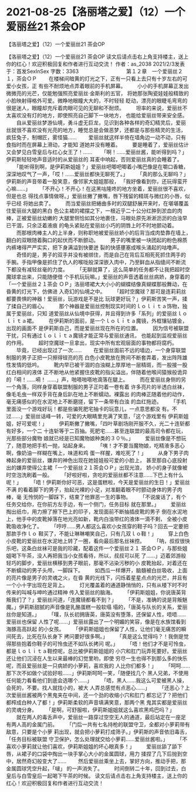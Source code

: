 # 2021-08-25【洛丽塔之爱】（12）一个爱丽丝21 茶会OP



【洛丽塔之爱】（12）一个爱丽丝21 茶会OP



【洛丽塔之爱】（12）一个爱丽丝21 茶会OP
 读文后请点击右上角支持楼主，送上你的红心！欢迎积极回复和作者进行互动交流！ 作者：as_2038 2021/2/3发表于：首发SexInSex 字数：3363
 　　　　　　　　　第１２章　一个爱丽丝２１，茶会ＯＰ
 　　在楼梯间暗黄的灯光之下，正有一只看上去只有十岁左右的可爱小女孩，正 有些不耐烦地点弄着眼前的手机屏幕。
 　　小小的手机屏幕正发出微微亮的光芒，仅能勉强照亮爱丽丝·金斯利的五官， 将她那张陶瓷娃娃般精致的小脸映射得格外可爱。微睁地眼瞳大大的，不时轻轻 眨动，漂亮的眼睫毛弯弯的很是迷人，眼瞳却充斥着肉眼可见的无聊和不耐烦。
 　　坦率的来说，爱丽丝不太喜欢没有灯的地方，即使照亮自己脚下一块地方， 也能给爱丽丝带来安全感。
 　　自从爱丽丝梦游仙境，勇斗虚无巨龙，见识到各种各样的奇幻精灵后，爱丽 丝就很不喜欢没有光亮的地方，睡觉总是会做恶梦，还都是与那些精灵的生活， 疯狂兔子，制帽匠，雾怪猫……
 　　爱丽丝就这样半倚在墙角边一动不动，只有食指时而在屏幕上滑动，才能知 道她并没有睡着。
 　　要是睡着了，爱丽丝估计又会梦见白雪皇后与红心女王了！……
 　　「啊！……爱丽丝酱，能听得到吗？」伊莉斯轻轻地声音适时的从爱丽丝的 耳麦中响起，否则爱丽丝真的会睡着了。
 　　「能听得到啊，是伊莉斯姐姐？」爱丽丝吧唧吧唧着小嘴巴像是在嚼口香糖， 深深地叹气了一声，「哎！……爱丽丝都快无聊死了。」
 　　「真的那么无聊吗？」伊莉斯的声音带着一股笑意，像邻家大姐姐那般， 「我好像看到你，还玩得蛮开心嘛……」
 　　「不开心！不开心！在这黑咕隆咚的地方坐着，爱丽丝很不喜欢，但是也总 得找点事情做呀。」爱丽丝撇了撇嘴，唇下残留的精斑与微红的小唇，似乎已经 将她出卖了。
 　　而当爱丽丝把蜷曲多时的双腿舒展开来时，在堪堪覆盖住爱丽丝大腿的黑白 色公主裙的裙摆之下，一根近乎二十公分红肿到淤血的肉棒，正被爱丽丝幼嫩的 大腿里侧恰如其分地裹住，马眼处原先淅淅沥沥的白浊早已干涸，只余泛着液痕 的龟头紧贴在爱丽丝小巧的阴唇上时不时地颤动着。
 　　而那根肉棒主人的上半身，则称职地被爱丽丝娇小的后背当成肉垫靠在墙上， 翻白的双眼随着胸口的起伏而不断颤动。
 　　男子的嘴里被一块团起的粉色棉质内裤堵得严严实实，把下身满溢到快要迸 裂的快感壅塞成喉头涌起的咕噜声。
 　　奇怪的是，男子的双手并没有被绑住，而是自己在背后互相死死抓住两手的 手腕。手指甲像是抓住了仇人的喉咙般深深嵌入肉中，乃至鲜血从指缝间不断流 下都没有减轻丝毫的力度。
 　　「无聊就算了，这么简单的任务都不让我把超时空魔球拿出来，只能随便借 个手机玩玩嘛。」爱丽丝的声音透着丝丝病娇，身穿着的「一个爱丽丝２１茶会 ＯＰ」洛丽塔裙大大小小的蝴蝶结像真蝴蝶那般舞动，在昏黄的灯光下，仿佛进 入奇幻的仙境之中。
 　　「超时空魔球？那可是连莉莉丝都要畏惧的神器！爱丽丝，玩游戏是不是比 玩球更好玩？」伊莉斯苦笑一声，揉了揉自己的眉心。
 　　那个神器是爱丽丝控制现实时间的ｌｏｌｉｔａ饰物，独属于爱丽丝，只知 道爱丽丝从仙境中获得，并且得到许多「系列」的爱丽丝ｌｏｌｉｔａ裙。
 　　在伊莉斯的面前，是一个ｌｏｌｉｔａ魔镜，外框镶钻镀金，出现的画面不 是伊莉斯自己，而是爱丽丝现在所在的位置。
 　　因为信号被联盟干扰，只有通过ｌｏｌｉｔａ魔镜才能正常与爱丽丝通讯， 也能起到监视爱丽丝的作用。
 　　超时空魔球一旦拿出，现实中所有宏观层面的事物都将腐朽。
 　　毕竟，已经出现过了一次……
 　　在爱丽丝面前不远的墙边，一个身穿联盟制服的男子正把一只擦得锃亮的亮 白色小皮靴放在胯间不断套弄着，发出阵阵雄性发情的低吟。
 　　靴内早已被干涸的白浊糊上厚厚地一层精斑，而一股接一股红白相间的液体 正不断地从他紧握住皮靴的指尖溢出，伴随着他喉间猿猴般诡异的「嗬！……嗬！ ……」声，啪嗒啪嗒地滴落在腿上。
 　　而在爱丽丝身侧的另一个角落，同样身穿着联盟制服的男子正叼着一卷有着 许多亮片的半透白丝袜，像毛毛虫一样双手背在身后趴在地上不断蠕动。裸露出 的肉棒正随着他的动作，毫无痛感似的在水泥地上不断磨搓，留下一条带有白浊 的血红拖迹。
 　　「手机里面没一个游戏好玩！都是些骗死肥宅抽卡的玩意儿，一点意思都没 有。不过……」爱丽丝话峰一转，可爱的大眼睛里充满了笑意，「这个游戏里有 伊莉斯姐姐，好可爱呢！」
 　　伊莉斯撇了撇嘴，「四叶草剧场刚开服不久，光二十连斩都有好多，一个二 十连斩等于二百抽。死肥宅……甚至连联盟的最高司令都在玩，光那些部分魔物 娘就已经是已知魔物娘种类的３０％。」
 　　爱丽丝像是不想玩了，随意地把手机一抛，站起身来。
 　　「咦！才不要当魔物娘，吃精液多恶心啊，像奶油一样糊在嘴上，味道和鸡 蛋一样腥，难吃死了！」
 　　从身下男子肉棒起身的爱丽丝，嫌弃的神色出现在她娃娃般可爱的小脸上， 甚至那自心底投射出的嫌弃使得公主裙「一个爱丽丝２１茶会ＯＰ」出现光浪， 娇小的身子就像被时空泡洗刷着一般。
 　　「好啦好啦，贪吃的爱丽丝都不注意……下巴上有什么呢！」
 　　「唔！伊莉斯你好可恶，这是蛋糕啦，今天是爱丽丝的生日！」爱丽丝不满 的看着脚下的男子，抬起光裸的小足，对准翻着眼不时颤动身体的男子肉棒，毫 无怜悯的一脚踩下，结束了他罪恶一生的事物。
 　　「不说废话了，有个任务交给你，在你前方左手边，有一个侧门，任务目标 就在那里。」
 　　爱丽丝掏出纸巾，用力擦了擦下巴上的印子，发现面前不断抽插皮靴的男子 倒在水泥地上，他手中的皮靴掉落在地光亮如新，靴内白浊带红的液体一滴不剩， 全被小皮靴吸收净化了。
 　　「哼哼……男人都这么喜欢小女孩穿的鞋子吗？回去一定要把那款手作ｌｏ 鞋买了，不能让琳琳嘲笑自己，只有几双ｌｏ鞋！」
 　　穿上白色小皮靴的爱丽丝在水泥地上转了一圈，看向最后那名丝袜控。
 　　「呐，叔叔很快乐吧，这条白丝袜可是我的珍藏，配着这件一个爱丽丝２１ 茶会ＯＰ，与那些姐姐喝下午茶，没人再把我当小女孩看待，所以，叔叔可以死 了……」迈着郊游般轻巧的脚步，爱丽丝横移到男子眼前，那毫不沾染污秽的小 皮靴抬起，对着还在不断蠕动的男子头颅，一脚踩下。
 　　如西瓜一样爆开，脑髓被白丝吸收，上面的亮片像是男子的灵魂之火，在昏 黄的光线下，闪烁着星星点点的光芒，并且有一个小十字出现在足背上。
 　　灯光覆盖着的通道静悄悄的，只有从楼下时不时传来的叫喊与呻吟通过精神 传入爱丽丝的脑海。
 　　「伊莉斯姐姐，你说唐英背叛我们了？」爱丽丝问道，「连魔镜都看不到？」
 　　「不是，准确的说是背叛魅魔。」伊莉斯甜腻的声音像是乳酪蛋糕一般软塌 塌的，「唐英与队长的关系，爱丽丝你是知道。」
 　　「噗，队长初拥唐英，唐英没有堕落，还保留人性，唔唔……爱丽丝也保留 人性了呢……」爱丽丝露出了一个明媚的笑容，像是在水族馆看到海豚高高跃起 的小女孩。
 　　「伊莉斯姐姐也保留了人性，让他们毫无痛苦的瞬间死去，比死在队长身下 拷问要好很多啊。」
 　　「真是这么觉得吗？！我倒是觉得那些抱着你鞋子的可怜虫还不如队长拷问 呢。」
 　　「唔！他们才不是可怜虫，都是ｌｏｌｉｔａ鞋控呢，总比被伊莉斯姐姐的 小穴和肛门玩弄死要好。爱丽丝还让他们沉浸在人生以来最棒的幻觉里哟，即使 穷尽一生也得不到那么多的快乐呢，而且爱丽丝是一只病娇的小萝莉，喜欢我的 人比你们都多！」
 　　「呵呵……那下次不如做个试验好啦……」伊莉斯呵呵一笑，「随便找几个 黑人兄弟，不使用任何能力看看他们到底会选哪个……」
 　　「唔，黑人……我这么可爱被黑人操，会死的，不要。找人就找小的，被大 人弄总感觉有点恶心……」
 　　「还恶心？上次爱丽丝酱被两个黑鬼夹在中间，还一个劲的收缩小穴和肛门 都忘记了？把他们都榨成白种人了都！」伊莉斯柔软的声音填满笑意，那两个黑 鬼其实都是爱丽丝的灵魂分身。
 　　「是啊，可舒服啦，伊莉斯姐姐就这么喜欢黑鸡巴吗？」
 　　就在两人的毒舌声中，爱丽丝一路穿过空空无人的通道，最后站定在一座足 有两人高的金属门前。
 　　「门后一共有七名持枪的联盟守卫，全都对小萝莉带有敌意，只要是个小萝 莉出现，就会把小萝莉打成筛子。」伊莉斯的声音依旧毒舌，「任务目标被联盟 守卫保护，怎么处理就交给小萝莉……爱丽丝酱啦。」
 　　「不喜欢小萝莉就让他们喜欢，伊莉斯姐姐的坏心眼真多！」
 　　爱丽丝舔了舔下唇，从裙子的口袋中掏出一块手掌心大小的金属圆球，用力 揉捏了几下后抛到空中，居然奇幻般变大了……
 　　然后爱丽丝乘坐上去，掌好方向，推动手把，那金属圆球凭空升起，「啵」 的一声消失了。
 　　时间倒转二十年，回到过去，白皇后与白雪皇后一起喝下午茶的时候。
 读文后请点击右上角支持楼主，送上你的红心！欢迎积极回复和作者进行互动交流！



